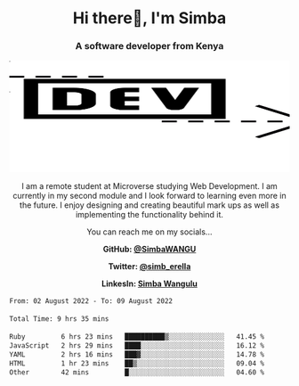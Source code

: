 
<h1 align="center"> Hi there👋, I'm Simba</h1>
<h3 align="center">A software developer from Kenya</h3>

<img src="/arrow-svgrepo-com.svg" margin="auto" width="100%" height="200px">


<p align="center">I am a remote student at Microverse studying Web Development. I am currently in my second module and I look forward to learning even more in the future. I enjoy designing and creating beautiful mark ups as well as implementing the functionality behind it.</p>

<p align="center">You can reach me on my socials... </p>

<div align="center">

__<p>  GitHub: [@SimbaWANGU](https://github.com/SimbaWANGU)__  </p>
__<p> Twitter: [@simb_erella](https://twitter.com/simb_erella)__ </p>
__<p> LinkesIn: [Simba Wangulu](https://www.linkedin.com/in/simba-wangulu/)__ </p>

</div>

<!--START_SECTION:waka-->

```text
From: 02 August 2022 - To: 09 August 2022

Total Time: 9 hrs 35 mins

Ruby         6 hrs 23 mins   ██████████▒░░░░░░░░░░░░░░   41.45 %
JavaScript   2 hrs 29 mins   ████░░░░░░░░░░░░░░░░░░░░░   16.12 %
YAML         2 hrs 16 mins   ███▓░░░░░░░░░░░░░░░░░░░░░   14.78 %
HTML         1 hr 23 mins    ██▒░░░░░░░░░░░░░░░░░░░░░░   09.04 %
Other        42 mins         █░░░░░░░░░░░░░░░░░░░░░░░░   04.60 %
```

<!--END_SECTION:waka-->
